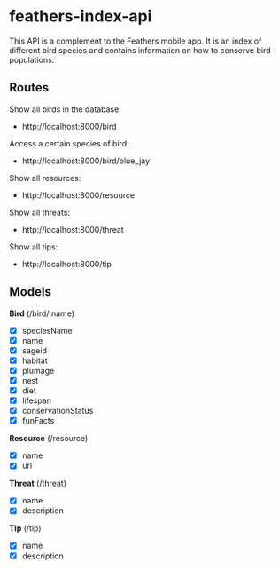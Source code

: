 # feathers-index-api

This API is a complement to the Feathers mobile app. It is an index of different bird species and contains information on how to conserve bird populations. 

## Routes
Show all birds in the database:
- http://localhost:8000/bird 

Access a certain species of bird:
- http://localhost:8000/bird/blue_jay

Show all resources:
- http://localhost:8000/resource

Show all threats:
- http://localhost:8000/threat

Show all tips:
- http://localhost:8000/tip

## Models

**Bird** (/bird/:name)

- [x] speciesName
- [x] name
- [x] sageid
- [x] habitat
- [x] plumage
- [x] nest
- [x] diet
- [x] lifespan
- [x] conservationStatus
- [x] funFacts

**Resource** (/resource)

- [x] name
- [x] url

**Threat** (/threat)

- [x] name
- [x] description

**Tip** (/tip)

- [x] name
- [x] description
